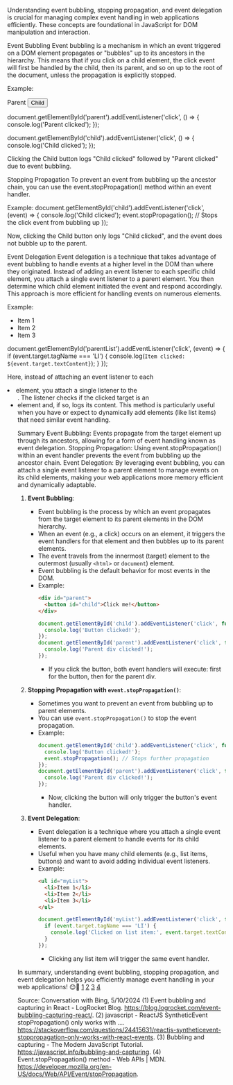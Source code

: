 Understanding event bubbling, stopping propagation, and event delegation is crucial for managing complex event handling in web applications efficiently. These concepts are foundational in JavaScript for DOM manipulation and interaction.

Event Bubbling
Event bubbling is a mechanism in which an event triggered on a DOM element propagates or "bubbles" up to its ancestors in the hierarchy. This means that if you click on a child element, the click event will first be handled by the child, then its parent, and so on up to the root of the document, unless the propagation is explicitly stopped.

Example:
<div id="parent">
  Parent
  <button id="child">Child</button>
</div>

document.getElementById('parent').addEventListener('click', () => {
  console.log('Parent clicked');
});

document.getElementById('child').addEventListener('click', () => {
  console.log('Child clicked');
});

Clicking the Child button logs "Child clicked" followed by "Parent clicked" due to event bubbling.

Stopping Propagation
To prevent an event from bubbling up the ancestor chain, you can use the event.stopPropagation() method within an event handler.

Example:
document.getElementById('child').addEventListener('click', (event) => {
  console.log('Child clicked');
  event.stopPropagation(); // Stops the click event from bubbling up
});

Now, clicking the Child button only logs "Child clicked", and the event does not bubble up to the parent.

Event Delegation
Event delegation is a technique that takes advantage of event bubbling to handle events at a higher level in the DOM than where they originated. Instead of adding an event listener to each specific child element, you attach a single event listener to a parent element. You then determine which child element initiated the event and respond accordingly. This approach is more efficient for handling events on numerous elements.

Example:
<ul id="parentList">
  <li>Item 1</li>
  <li>Item 2</li>
  <li>Item 3</li>
</ul>

document.getElementById('parentList').addEventListener('click', (event) => {
  if (event.target.tagName === 'LI') {
    console.log(`Item clicked: ${event.target.textContent}`);
  }
});

Here, instead of attaching an event listener to each <li> element, you attach a single listener to the <ul>. The listener checks if the clicked target is an <li> element and, if so, logs its content. This method is particularly useful when you have or expect to dynamically add elements (like list items) that need similar event handling.

Summary
Event Bubbling: Events propagate from the target element up through its ancestors, allowing for a form of event handling known as event delegation.
Stopping Propagation: Using event.stopPropagation() within an event handler prevents the event from bubbling up the ancestor chain.
Event Delegation: By leveraging event bubbling, you can attach a single event listener to a parent element to manage events on its child elements, making your web applications more memory efficient and dynamically adaptable.


1. **Event Bubbling**:
   - Event bubbling is the process by which an event propagates from the target element to its parent elements in the DOM hierarchy.
   - When an event (e.g., a click) occurs on an element, it triggers the event handlers for that element and then bubbles up to its parent elements.
   - The event travels from the innermost (target) element to the outermost (usually `<html>` or `document`) element.
   - Event bubbling is the default behavior for most events in the DOM.
   - Example:
     ```html
     <div id="parent">
       <button id="child">Click me!</button>
     </div>
     ```
     ```javascript
     document.getElementById('child').addEventListener('click', function (event) {
       console.log('Button clicked!');
     });
     document.getElementById('parent').addEventListener('click', function (event) {
       console.log('Parent div clicked!');
     });
     ```
     - If you click the button, both event handlers will execute: first for the button, then for the parent div.

2. **Stopping Propagation with `event.stopPropagation()`**:
   - Sometimes you want to prevent an event from bubbling up to parent elements.
   - You can use `event.stopPropagation()` to stop the event propagation.
   - Example:
     ```javascript
     document.getElementById('child').addEventListener('click', function (event) {
       console.log('Button clicked!');
       event.stopPropagation(); // Stops further propagation
     });
     document.getElementById('parent').addEventListener('click', function (event) {
       console.log('Parent div clicked!');
     });
     ```
     - Now, clicking the button will only trigger the button's event handler.

3. **Event Delegation**:
   - Event delegation is a technique where you attach a single event listener to a parent element to handle events for its child elements.
   - Useful when you have many child elements (e.g., list items, buttons) and want to avoid adding individual event listeners.
   - Example:
     ```html
     <ul id="myList">
       <li>Item 1</li>
       <li>Item 2</li>
       <li>Item 3</li>
     </ul>
     ```
     ```javascript
     document.getElementById('myList').addEventListener('click', function (event) {
       if (event.target.tagName === 'LI') {
         console.log('Clicked on list item:', event.target.textContent);
       }
     });
     ```
     - Clicking any list item will trigger the same event handler.

In summary, understanding event bubbling, stopping propagation, and event delegation helps you efficiently manage event handling in your web applications! 😊🚀
[1](https://blog.logrocket.com/event-bubbling-capturing-react/)
[2](https://stackoverflow.com/questions/24415631/reactjs-syntheticevent-stoppropagation-only-works-with-react-events)
[3](https://javascript.info/bubbling-and-capturing)
[4](https://developer.mozilla.org/en-US/docs/Web/API/Event/stopPropagation)

Source: Conversation with Bing, 5/10/2024
(1) Event bubbling and capturing in React - LogRocket Blog. https://blog.logrocket.com/event-bubbling-capturing-react/.
(2) javascript - ReactJS SyntheticEvent stopPropagation() only works with .... https://stackoverflow.com/questions/24415631/reactjs-syntheticevent-stoppropagation-only-works-with-react-events.
(3) Bubbling and capturing - The Modern JavaScript Tutorial. https://javascript.info/bubbling-and-capturing.
(4) Event.stopPropagation() method - Web APIs | MDN. https://developer.mozilla.org/en-US/docs/Web/API/Event/stopPropagation.